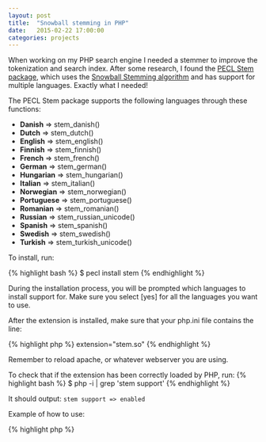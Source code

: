 ```yaml
---
layout: post
title:  "Snowball stemming in PHP"
date:   2015-02-22 17:00:00
categories: projects
---
```


When working on my PHP search engine I needed a stemmer to improve the tokenization and search index. After some research, I found the [PECL Stem package](http://pecl.php.net/package/stem), which uses the [Snowball Stemming algorithm](http://snowball.tartarus.org/texts/introduction.html) and has support for multiple languages. Exactly what I needed!

The PECL Stem package supports the following languages through these functions:

- **Danish** => stem_danish()
- **Dutch** => stem_dutch()
- **English** => stem_english()
- **Finnish** => stem_finnish()
- **French** => stem_french()
- **German** => stem_german()
- **Hungarian** => stem_hungarian()
- **Italian** => stem_italian()
- **Norwegian** => stem_norwegian()
- **Portuguese** => stem_portuguese()
- **Romanian** => stem_romanian()
- **Russian** => stem_russian_unicode()
- **Spanish** => stem_spanish()
- **Swedish** => stem_swedish()
- **Turkish** => stem_turkish_unicode()

To install, run:

{% highlight bash %}
$ pecl install stem
{% endhighlight %}

During the installation process, you will be prompted which languages to install support for. Make sure you select [yes] for all the languages you want to use.

After the extension is installed, make sure that your php.ini file contains the line:

{% highlight php %}
extension="stem.so"
{% endhighlight %}

Remember to reload apache, or whatever webserver you are using.

To check that if the extension has been correctly loaded by PHP, run:
{% highlight bash %}
$ php -i | grep 'stem support'
{% endhighlight %}

It should output: ```stem support => enabled```

Example of how to use:

{% highlight php %}
<?php

echo stem_english('computer'); // Prints the stem "comput"
echo stem_swedish('datorer');  // Prints the stem "dator"

{% endhighlight %}

